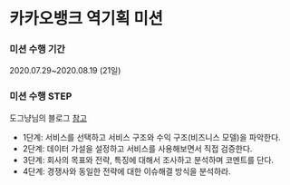 # 카카오뱅크 역기획 미션

### 미션 수행 기간

2020.07.29~2020.08.19 (21일)

### 미션 수행 STEP

도그냥님의 블로그 [참고](https://brunch.co.kr/@windydog/165)

* 1단계: 서비스를 선택하고 서비스 구조와 수익 구조(비즈니스 모델)을 파악한다.
* 2단계: 데이터 가설을 설정하고 서비스를 사용해보면서 직접 검증한다.
* 3단계: 회사의 목표와 전략, 특징에 대해서 조사하고 분석하며 코멘트를 단다.
* 4단계: 경쟁사와 동일한 전략에 대한 이슈해결 방식을 분석하라.

